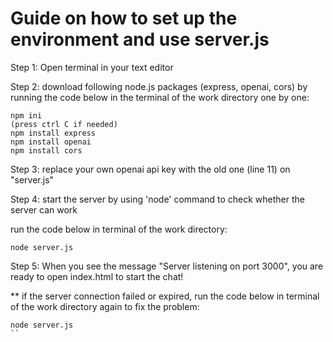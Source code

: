 # Guide on how to set up the environment and use server.js

Step 1: Open terminal in your text editor


Step 2: download following node.js packages (express, openai, cors) by running the code below in the terminal of the work directory one by one:
```
npm ini
(press ctrl C if needed)
npm install express
npm install openai
npm install cors
```

Step 3: replace your own openai api key with the old one (line 11) on "server.js"

Step 4: start the server by using 'node' command to check whether the server can work 

run the code below in terminal of the work directory:
```
node server.js
```

Step 5: When you see the message "Server listening on port 3000", you are ready to open index.html to start the chat!

** if the server connection failed or expired, run the code below in terminal of the work directory again to fix the problem:
```
node server.js
``

